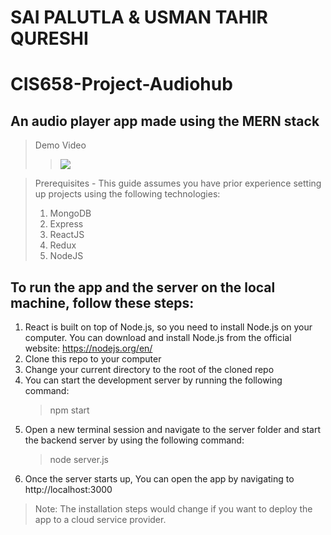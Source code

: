 # SAI PALUTLA & USMAN TAHIR QURESHI
# CIS658-Project-Audiohub
## An audio player app made using the MERN stack

> Demo Video
>> [![](https://markdown-videos.deta.dev/youtube/KWXMnNukZBg)](https://youtu.be/KWXMnNukZBg)

> Prerequisites - This guide assumes you have prior experience setting up projects using the following technologies:
> 1. MongoDB
> 2. Express
> 3. ReactJS
> 4. Redux
> 5. NodeJS

## To run the app and the server on the local machine, follow these steps:

1. React is built on top of Node.js, so you need to install Node.js on your computer. You can download and install Node.js from the official website: https://nodejs.org/en/
2. Clone this repo to your computer
3. Change your current directory to the root of the cloned repo
4. You can start the development server by running the following command: 
    > npm start
5. Open a new terminal session and navigate to the server folder and start the backend server by using the following command:
    > node server.js
6. Once the server starts up, You can open the app by navigating to http://localhost:3000

> Note: The installation steps would change if you want to deploy the app to a cloud service provider.